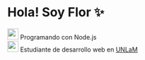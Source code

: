 # Hola! Soy Flor :sparkles:

<p><img src="https://media.giphy.com/media/cIn5fTcjnKhStIeAef/giphy.gif" width="25"> Programando con Node.js</br>
<img src="https://media.giphy.com/media/LpiVeIRgrqVsZJpM5H/giphy.gif" width="25"> Estudiante de desarrollo web en <a href="https://www.unlam.edu.ar/index.php">UNLaM</a>
</em></p>


<!--
**florencialp/florencialp** is a ✨ _special_ ✨ repository because its `README.md` (this file) appears on your GitHub profile.

Here are some ideas to get you started:

- 🔭 I’m currently working on ...
- 🌱 I’m currently learning ...
- 👯 I’m looking to collaborate on ...
- 🤔 I’m looking for help with ...
- 💬 Ask me about ...
- 📫 How to reach me: ...
- 😄 Pronouns: ...
- ⚡ Fun fact: ...
-->
